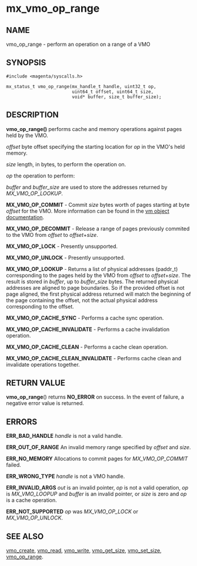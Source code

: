# mx_vmo_op_range

## NAME

vmo_op_range - perform an operation on a range of a VMO

## SYNOPSIS

```
#include <magenta/syscalls.h>

mx_status_t vmo_op_range(mx_handle_t handle, uint32_t op,
                         uint64_t offset, uint64_t size,
                         void* buffer, size_t buffer_size);

```

## DESCRIPTION

**vmo_op_range()** performs cache and memory operations against pages held by the VMO.

*offset* byte offset specifying the starting location for *op* in the VMO's held memory.

*size* length, in bytes, to perform the operation on.

*op* the operation to perform:

*buffer* and *buffer_size* are used to store the addresses returned by *MX_VMO_OP_LOOKUP*.

**MX_VMO_OP_COMMIT** - Commit *size* bytes worth of pages starting at byte *offset* for the VMO.
More information can be found in the [vm object documentation](../objects/vm_object.md).

**MX_VMO_OP_DECOMMIT** - Release a range of pages previously commited to the VMO from *offset* to *offset*+*size*.

**MX_VMO_OP_LOCK** - Presently unsupported.

**MX_VMO_OP_UNLOCK** - Presently unsupported.

**MX_VMO_OP_LOOKUP** - Returns a list of physical addresses (paddr_t) corresponding to the pages held by the VMO
from *offset* to *offset*+*size*. The result is stored in *buffer*, up to *buffer_size* bytes.
The returned physical addresses are aligned to page boundaries. So if the provided offset
is not page aligned, the first physical address returned will match the beginning of the page containing
the offset, not the actual physical address corresponding to the offset.

**MX_VMO_OP_CACHE_SYNC** - Performs a cache sync operation.

**MX_VMO_OP_CACHE_INVALIDATE** - Performs a cache invalidation operation.

**MX_VMO_OP_CACHE_CLEAN** - Performs a cache clean operation.

**MX_VMO_OP_CACHE_CLEAN_INVALIDATE** - Performs cache clean and invalidate operations together.


## RETURN VALUE

**vmo_op_range**() returns **NO_ERROR** on success. In the event of failure, a negative error
value is returned.

## ERRORS

**ERR_BAD_HANDLE**  *handle* is not a valid handle.

**ERR_OUT_OF_RANGE**  An invalid memory range specified by *offset* and *size*.

**ERR_NO_MEMORY**  Allocations to commit pages for *MX_VMO_OP_COMMIT* failed.

**ERR_WRONG_TYPE**  *handle* is not a VMO handle.

**ERR_INVALID_ARGS**  *out* is an invalid pointer, *op* is not a valid operation, *op* is
*MX_VMO_LOOPUP* and *buffer* is an invalid pointer, or *size* is zero and *op* is a cache operation.

**ERR_NOT_SUPPORTED**  *op* was *MX_VMO_OP_LOCK* or *MX_VMO_OP_UNLOCK*.

## SEE ALSO

[vmo_create](vmo_create.md),
[vmo_read](vmo_read.md),
[vmo_write](vmo_write.md),
[vmo_get_size](vmo_get_size.md),
[vmo_set_size](vmo_set_size.md),
[vmo_op_range](vmo_op_range.md).

